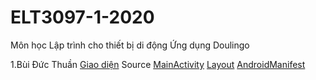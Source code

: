 # ELT3097-1-2020
Môn học Lập trình cho thiết bị di động
Ứng dụng Doulingo

1.Bùi Đức Thuần
[Giao diện](https://github.com/ducthuan19620/ELT3097-1-2020/blob/master/02/gif-giao-di%E1%BB%87n.gif)
Source
[MainActivity](https://github.com/ducthuan19620/ELT3097-1-2020/blob/master/02/app/src/main/java/com/example/doulingo1/MainActivity.java)
[Layout](https://github.com/ducthuan19620/ELT3097-1-2020/blob/master/02/app/src/main/res/layout/activity_main.xml)
[AndroidManifest](https://github.com/ducthuan19620/ELT3097-1-2020/blob/master/02/app/src/main/AndroidManifest.xml)
